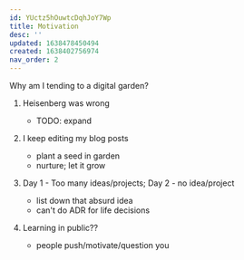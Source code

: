 ```yaml
---
id: YUctz5hOuwtcDqhJoY7Wp
title: Motivation
desc: ''
updated: 1638478450494
created: 1638402756974
nav_order: 2
---
```


Why am I tending to a digital garden?

1. Heisenberg was wrong
    - TODO: expand

1. I keep editing my blog posts
    - plant a seed in garden
    - nurture; let it grow

1. Day 1 - Too many ideas/projects; Day 2 - no idea/project
    - list down that absurd idea
    - can't do ADR for life decisions

1. Learning in public??
    - people push/motivate/question you
